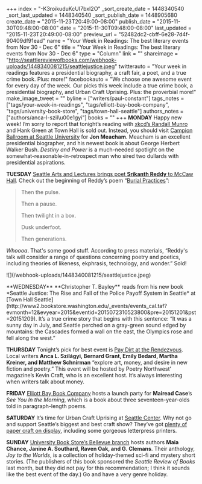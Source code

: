 +++
index = "-K3roikuduKcUI7bxI2O"
_sort_create_date = 1448340540
_sort_last_updated = 1448340540
_sort_publish_date = 1448905680
create_date = "2015-11-23T20:49:00-08:00"
publish_date = "2015-11-30T09:48:00-08:00"
date = "2015-11-30T09:48:00-08:00"
last_updated = "2015-11-23T20:49:00-08:00"
preview_url = "52482dc2-cbff-6e28-7d4f-90409df91ead"
name = "Your Week in Readings: The best literary events from Nov 30 - Dec 6"
title = "Your Week in Readings: The best literary events from Nov 30 - Dec 6"
type = "Column"
link = ""
shareimage = "http://seattlereviewofbooks.com/webhook-uploads/1448340081215/seattlejustice.jpeg"
twitterauto = "Your week in readings features a presidential biography, a craft fair, a poet, and a true crime book. Plus: more!"
facebookauto = "We choose one awesome event for every day of the week. Our picks this week include a true crime book, a presidential biography, and Urban Craft Uprising. Plus: the proverbial more!"
make_image_tweet = ""
byline = ["writers/paul-constant"]
tags_notes = ["tags/your-week-in-readings", "tags/elliott-bay-book-company", "tags/university-book-store", "tags/town-hall-seattle"]
authors_notes = ["authors/anca-l-szil\u00e1gyi"]
books = ""
+++
**MONDAY** Happy new week! I’m sorry to report that tonight’s reading with [xkcd’s Randall Munro](http://xkcd.com/thing-explainer/) and Hank Green at Town Hall is sold out.  Instead, you should visit [Campion Ballroom at Seattle University](https://townhallseattle.org/event/jon-meacham/) for **Jon Meacham**. Meacham is an excellent presidential biographer, and his newest book is about George Herbert Walker Bush. *Destiny and Power* is a much-needed spotlight on the somewhat-reasonable-in-retrospect man who sired two dullards with presidential aspirations.

**TUESDAY** [Seattle Arts and Lectures brings poet **Srikanth Reddy** to McCaw Hall](https://www.facebook.com/events/1599585120307364/). Check out the beginning of Reddy’s poem “[Burial Practices](http://www.poetryfoundation.org/poem/239674)”:

<blockquote><p>Then the pulse.</p>
<p>Then a pause.</p>
<p>Then twilight in a box.</p>
<p>Dusk underfoot.</p>
<p>Then generations.</p></blockquote>

*Whoooa*. That's some good stuff. According to press materials, “Reddy's talk will consider a range of questions concerning poetry and poetics, including theories of likeness, ekphrasis, technology, and wonder.” Sold!

<p class="image-left">![](/webhook-uploads/1448340081215/seattlejustice.jpeg)</p>**WEDNESDAY** **Christopher T. Bayley** reads from his new book *Seattle Justice: The Rise and Fall of the Police Payoff System in Seattle* at [Town Hall Seattle](http://www2.bookstore.washington.edu/_events/events_cal.taf?evmonth=12&evyear=2015&eventid=2015072310523800&pre=20151201&pst=20151209). It’s a true crime story that begins with this sentence: “It was a sunny day in July, and Seattle perched on a gray-green sound edged by mountains: the Cascades formed a wall on the east, the Olympics rose and fell along the west.”

**THURSDAY** Tonight’s pick for best event is [Pay Dirt at the Rendezvous](https://www.facebook.com/events/893639400671100/). Local writers **Anca L. Szilágyi, Bernard Grant, Emily Bedard, Martha Kreiner, and Matthew Schnirman** “explore art, money, and desire in new fiction and poetry.” This event will be hosted by Poetry Northwest’ magazine’s Kevin Craft, who is an excellent host. It’s always interesting when writers talk about money.

**FRIDAY** [Elliott Bay Book Company](https://www.facebook.com/events/1128762327141885/) hosts a launch party for **Mairead Case**’s *See You In the Morning*, which is a book about three seventeen-year-olds told in paragraph-length poems. 

**SATURDAY** It’s time for Urban Craft Uprising at [Seattle Center](http://www.urbancraftuprising.com/). Why not go and support Seattle’s biggest and best craft show? They’ve got [plenty of paper craft on display](http://www.urbancraftuprising.com/winter-2015/#paper-goods), including some gorgeous letterpress printers.

**SUNDAY** [University Book Store’s Bellevue branch](http://www2.bookstore.washington.edu/_events/events_cal.taf?evmonth=12&evyear=2015&eventid=2015082516141200&pre=20151201&pst=20151209) hosts authors **Maia Chance, Janine A. Southard, Raven Oak, and G. Clemans**. Their anthology,  *Joy to the Worlds*, is a collection of holiday-themed sci-fi and mystery short stories. (The publishers of this book sponsored the *Seattle Review of Books* last month, but they did not pay for this recommendation; I think it sounds like the best event of the day.) Go and have a very genre holiday.